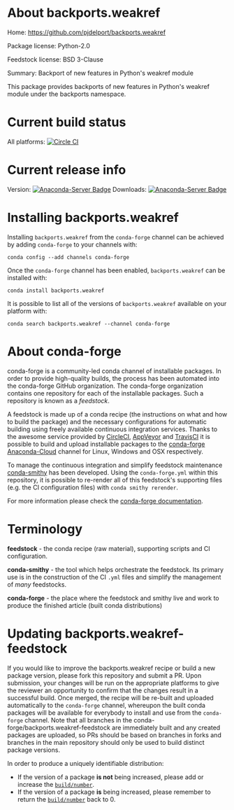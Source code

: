 About backports.weakref
=======================

Home: https://github.com/pjdelport/backports.weakref

Package license: Python-2.0

Feedstock license: BSD 3-Clause

Summary: Backport of new features in Python's weakref module

This package provides backports of new features in Python's weakref
module under the backports namespace.


Current build status
====================

All platforms: [![Circle CI](https://circleci.com/gh/conda-forge/backports.weakref-feedstock.svg?style=shield)](https://circleci.com/gh/conda-forge/backports.weakref-feedstock)

Current release info
====================
Version: [![Anaconda-Server Badge](https://anaconda.org/conda-forge/backports.weakref/badges/version.svg)](https://anaconda.org/conda-forge/backports.weakref)
Downloads: [![Anaconda-Server Badge](https://anaconda.org/conda-forge/backports.weakref/badges/downloads.svg)](https://anaconda.org/conda-forge/backports.weakref)

Installing backports.weakref
============================

Installing `backports.weakref` from the `conda-forge` channel can be achieved by adding `conda-forge` to your channels with:

```
conda config --add channels conda-forge
```

Once the `conda-forge` channel has been enabled, `backports.weakref` can be installed with:

```
conda install backports.weakref
```

It is possible to list all of the versions of `backports.weakref` available on your platform with:

```
conda search backports.weakref --channel conda-forge
```


About conda-forge
=================

conda-forge is a community-led conda channel of installable packages.
In order to provide high-quality builds, the process has been automated into the
conda-forge GitHub organization. The conda-forge organization contains one repository
for each of the installable packages. Such a repository is known as a *feedstock*.

A feedstock is made up of a conda recipe (the instructions on what and how to build
the package) and the necessary configurations for automatic building using freely
available continuous integration services. Thanks to the awesome service provided by
[CircleCI](https://circleci.com/), [AppVeyor](http://www.appveyor.com/)
and [TravisCI](https://travis-ci.org/) it is possible to build and upload installable
packages to the [conda-forge](https://anaconda.org/conda-forge)
[Anaconda-Cloud](http://docs.anaconda.org/) channel for Linux, Windows and OSX respectively.

To manage the continuous integration and simplify feedstock maintenance
[conda-smithy](http://github.com/conda-forge/conda-smithy) has been developed.
Using the ``conda-forge.yml`` within this repository, it is possible to re-render all of
this feedstock's supporting files (e.g. the CI configuration files) with ``conda smithy rerender``.

For more information please check the [conda-forge documentation](https://conda-forge.org/docs/).

Terminology
===========

**feedstock** - the conda recipe (raw material), supporting scripts and CI configuration.

**conda-smithy** - the tool which helps orchestrate the feedstock.
                   Its primary use is in the construction of the CI ``.yml`` files
                   and simplify the management of *many* feedstocks.

**conda-forge** - the place where the feedstock and smithy live and work to
                  produce the finished article (built conda distributions)


Updating backports.weakref-feedstock
====================================

If you would like to improve the backports.weakref recipe or build a new
package version, please fork this repository and submit a PR. Upon submission,
your changes will be run on the appropriate platforms to give the reviewer an
opportunity to confirm that the changes result in a successful build. Once
merged, the recipe will be re-built and uploaded automatically to the
`conda-forge` channel, whereupon the built conda packages will be available for
everybody to install and use from the `conda-forge` channel.
Note that all branches in the conda-forge/backports.weakref-feedstock are
immediately built and any created packages are uploaded, so PRs should be based
on branches in forks and branches in the main repository should only be used to
build distinct package versions.

In order to produce a uniquely identifiable distribution:
 * If the version of a package **is not** being increased, please add or increase
   the [``build/number``](http://conda.pydata.org/docs/building/meta-yaml.html#build-number-and-string).
 * If the version of a package **is** being increased, please remember to return
   the [``build/number``](http://conda.pydata.org/docs/building/meta-yaml.html#build-number-and-string)
   back to 0.